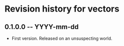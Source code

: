 # Revision history for vectors

## 0.1.0.0 -- YYYY-mm-dd

* First version. Released on an unsuspecting world.

